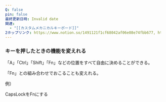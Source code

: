```yaml
---
Q: false
pin: false
最終更新日時: Invalid date
関連:
  - "[[カスタムメカニカルキーボード]]"
2ホップリンク: https://www.notion.so/1491121f1cf68042af06e08e74fbb677, https://www.notion.so/7f66599e8a6c4c219e9bb986436c1ed1
---
```

  

### キーを押したときの機能を変えれる

「A」「Ctrl」「Shift」「Fn」などの位置をすべて自由に決めることができる。

「Fn」との組み合わせでおこることも変えれる。

  

例）

CapsLockをFnにする